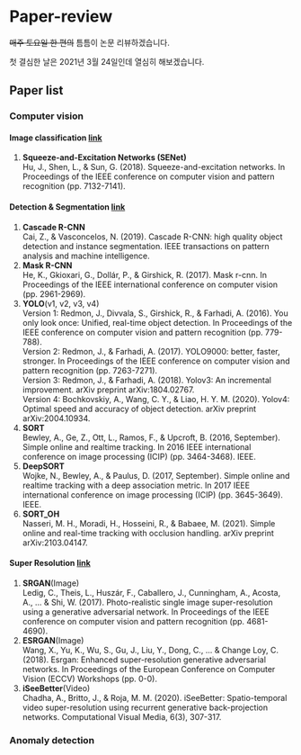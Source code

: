 # Paper-review

~~매주 토요일 한 편의~~ 틈틈이 논문 리뷰하겠습니다.

첫 결심한 날은 2021년 3월 24일인데 열심히 해보겠습니다.

## Paper list

### Computer vision
#### Image classification [link](https://github.com/HwangBoSungHun/Paper-review/tree/main/Computer_vision/Image_classification)
1. __Squeeze-and-Excitation Networks (SENet)__  
Hu, J., Shen, L., & Sun, G. (2018). Squeeze-and-excitation networks. In Proceedings of the IEEE conference on computer vision and pattern recognition (pp. 7132-7141).  

#### Detection & Segmentation [link](https://github.com/HwangBoSungHun/Paper-review/tree/main/Computer_vision/Detection_Segmentation)
1. __Cascade R-CNN__  
Cai, Z., & Vasconcelos, N. (2019). Cascade R-CNN: high quality object detection and instance segmentation. IEEE transactions on pattern analysis and machine intelligence.
2. __Mask R-CNN__  
He, K., Gkioxari, G., Dollár, P., & Girshick, R. (2017). Mask r-cnn. In Proceedings of the IEEE international conference on computer vision (pp. 2961-2969).
3. __YOLO__(v1, v2, v3, v4)    
Version 1: Redmon, J., Divvala, S., Girshick, R., & Farhadi, A. (2016). You only look once: Unified, real-time object detection. In Proceedings of the IEEE conference on computer vision and pattern recognition (pp. 779-788).  
Version 2: Redmon, J., & Farhadi, A. (2017). YOLO9000: better, faster, stronger. In Proceedings of the IEEE conference on computer vision and pattern recognition (pp. 7263-7271).  
Version 3: Redmon, J., & Farhadi, A. (2018). Yolov3: An incremental improvement. arXiv preprint arXiv:1804.02767.  
Version 4: Bochkovskiy, A., Wang, C. Y., & Liao, H. Y. M. (2020). Yolov4: Optimal speed and accuracy of object detection. arXiv preprint arXiv:2004.10934.  
4. __SORT__  
Bewley, A., Ge, Z., Ott, L., Ramos, F., & Upcroft, B. (2016, September). Simple online and realtime tracking. In 2016 IEEE international conference on image processing (ICIP) (pp. 3464-3468). IEEE.  
5. __DeepSORT__  
Wojke, N., Bewley, A., & Paulus, D. (2017, September). Simple online and realtime tracking with a deep association metric. In 2017 IEEE international conference on image processing (ICIP) (pp. 3645-3649). IEEE.  
6. __SORT_OH__  
Nasseri, M. H., Moradi, H., Hosseini, R., & Babaee, M. (2021). Simple online and real-time tracking with occlusion handling. arXiv preprint arXiv:2103.04147.
#### Super Resolution [link](https://github.com/HwangBoSungHun/Paper-review/tree/main/Computer_vision/Image_generation)
1. __SRGAN__(Image)  
Ledig, C., Theis, L., Huszár, F., Caballero, J., Cunningham, A., Acosta, A., ... & Shi, W. (2017). Photo-realistic single image super-resolution using a generative adversarial network. In Proceedings of the IEEE conference on computer vision and pattern recognition (pp. 4681-4690).  
2. __ESRGAN__(Image)  
Wang, X., Yu, K., Wu, S., Gu, J., Liu, Y., Dong, C., ... & Change Loy, C. (2018). Esrgan: Enhanced super-resolution generative adversarial networks. In Proceedings of the European Conference on Computer Vision (ECCV) Workshops (pp. 0-0).  
3. __iSeeBetter__(Video)  
Chadha, A., Britto, J., & Roja, M. M. (2020). iSeeBetter: Spatio-temporal video super-resolution using recurrent generative back-projection networks. Computational Visual Media, 6(3), 307-317.  

### Anomaly detection

